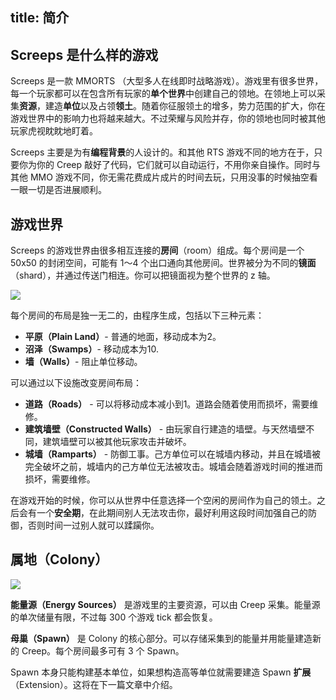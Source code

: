 title: 简介
---

## Screeps 是什么样的游戏

Screeps 是一款 MMORTS （大型多人在线即时战略游戏）。游戏里有很多世界，每一个玩家都可以在包含所有玩家的**单个世界**中创建自己的领地。在领地上可以采集**资源**，建造**单位**以及占领**领土**。随着你征服领土的增多，势力范围的扩大，你在游戏世界中的影响力也将越来越大。不过荣耀与风险并存，你的领地也同时被其他玩家虎视眈眈地盯着。

Screeps 主要是为有**编程背景**的人设计的。和其他 RTS 游戏不同的地方在于，只要你为你的 Creep 敲好了代码，它们就可以自动运行，不用你亲自操作。同时与其他 MMO 游戏不同，你无需花费成片成片的时间去玩，只用没事的时候抽空看一眼一切是否进展顺利。

## 游戏世界

Screeps 的游戏世界由很多相互连接的**房间**（room）组成。每个房间是一个 50x50 的封闭空间，可能有 1～4 个出口通向其他房间。世界被分为不同的**镜面**（shard），并通过传送门相连。你可以把镜面视为整个世界的 z 轴。

![](img/shards.png)

每个房间的布局是独一无二的，由程序生成，包括以下三种元素：

* **平原（Plain Land）**- 普通的地面，移动成本为2。
* **沼泽（Swamps）**- 移动成本为10.
* **墙（Walls）**- 阻止单位移动。

可以通过以下设施改变房间布局：

* **道路（Roads）** - 可以将移动成本减小到1。道路会随着使用而损坏，需要维修。
* **建筑墙壁（Constructed Walls）** - 由玩家自行建造的墙壁。与天然墙壁不同，建筑墙壁可以被其他玩家攻击并破坏。
* **城墙（Ramparts）** - 防御工事。己方单位可以在城墙内移动，并且在城墙被完全破坏之前，城墙内的己方单位无法被攻击。城墙会随着游戏时间的推进而损坏，需要维修。

在游戏开始的时候，你可以从世界中任意选择一个空闲的房间作为自己的领土。之后会有一个**安全期**，在此期间别人无法攻击你，最好利用这段时间加强自己的防御，否则时间一过别人就可以蹂躏你。

## 属地（Colony）

**![](img/colony-center.png)**

**能量源（Energy Sources）** 是游戏里的主要资源，可以由 Creep 采集。能量源的单次储量有限，不过每 300 个游戏 tick 都会恢复。

**母巢（Spawn）** 是 Colony 的核心部分。可以存储采集到的能量并用能量建造新的 Creep。每个房间最多可有 3 个 Spawn。

Spawn 本身只能构建基本单位，如果想构造高等单位就需要建造 Spawn **扩展**（Extension）。这将在下一篇文章中介绍。
